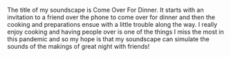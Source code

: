 The title of my soundscape is Come Over For Dinner. It starts with an invitation to a friend over the phone to come over for dinner and then the cooking and preparations ensue with a little trouble along the way. I really enjoy cooking and having people over is one of the things I miss the most in this pandemic and so my hope is that my soundscape can simulate the sounds of the makings of great night with friends!
